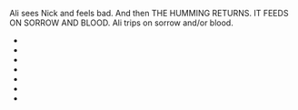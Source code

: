 Ali sees Nick and feels bad. And then THE HUMMING RETURNS. IT FEEDS ON SORROW AND BLOOD. Ali trips on sorrow and/or blood.

* [](103A--Take02--.md)
* [](103B.md)
* [](103C--Take02--.md)
* [](103D--Take02-03--.md)
* [](103E--Take02--.md)
* [](103F--Take02--.md)
* [](103G--Take03--.md)

